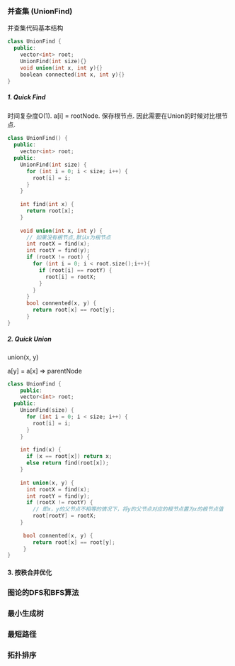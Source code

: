 ### 并查集 (UnionFind)

并查集代码基本结构

```c++
class UnionFind {
  public:
  	vector<int> root;
  	UnionFind(int size){}
  	void union(int x, int y){}
  	boolean connected(int x, int y){}
}
```



##### 1. Quick Find

时间复杂度O(1).  a[i] = rootNode. 保存根节点. 因此需要在Union的时候对比根节点.

```c++
class UnionFind() {
  public:
  	vector<int> root;
  public:
    UnionFind(int size) {
      for (int i = 0; i < size; i++) {
        root[i] = i;
      }
    }
  
    int find(int x) {
      return root[x];
    }
  
  	void union(int x, int y) {
      // 如果没有根节点,默认x为根节点
      int rootX = find(x);
      int rootY = find(y);
      if (rootX != root) {
        for (int i = 0; i < root.size();i++){
          if (root[i] == rootY) {
            root[i] = rootX;
          }
        }
      }
      bool connented(x, y) {
        return root[x] == root[y];
      }
}
```

##### 2. Quick Union

union(x, y)

a[y] = a[x] => parentNode

```c++
class UnionFind {
	public:
  	vector<int> root;
  public:
  	UnionFind(size) {
      for (int i = 0; i < size; i++) {
        root[i] = i;
      }
    }
  	
  	int find(x) {
      if (x == root[x]) return x;
      else return find(root[x]);
    }
  
  	int union(x, y) {
      int rootX = find(x);
      int rootY = find(y);
      if (rootX != rootY) {
        // 即x，y的父节点不相等的情况下，将y的父节点对应的根节点置为x的根节点值
        root[rootY] = rootX;
    }
     
     bool connented(x, y) {
        return root[x] == root[y];
     }
}
```

#### 3. 按秩合并优化

### 图论的DFS和BFS算法

### 最小生成树

### 最短路径

### 拓扑排序
